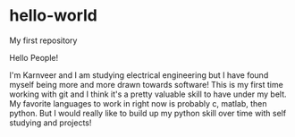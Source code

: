 # hello-world
My first repository 

Hello People!

I'm Karnveer and I am studying electrical engineering but I have found myself being more and more drawn towards software!  This is my first time working with git and I think it's a pretty valuable skill to have under my belt.  My favorite languages to work in right now is probably c, matlab, then python.  But I would really like to build up my python skill over time with self studying and projects!  
